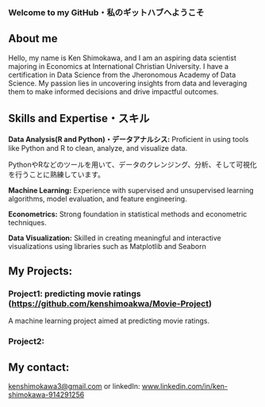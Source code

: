 ### Welcome to my GitHub・私のギットハブへようこそ

## About me
Hello, my name is Ken Shimokawa, and I am an aspiring data scientist majoring in Economics at International Christian University. I have a certification in Data Science from the Jheronomous Academy of Data Science. My passion lies in uncovering insights from data and leveraging them to make informed decisions and drive impactful outcomes.

## Skills and Expertise・スキル

**Data Analysis(R and Python)・データアナルシス:** Proficient in using tools like Python and R to clean, analyze, and visualize data. 

PythonやRなどのツールを用いて、データのクレンジング、分析、そして可視化を行うことに熟練しています。

**Machine Learning:** Experience with supervised and unsupervised learning algorithms, model evaluation, and feature engineering.

**Econometrics:** Strong foundation in statistical methods and econometric techniques.

**Data Visualization:** Skilled in creating meaningful and interactive visualizations using libraries such as Matplotlib and Seaborn

## My Projects:

### Project1: predicting movie ratings (https://github.com/kenshimoakwa/Movie-Project)
A machine learning project aimed at predicting movie ratings.

### Project2: 


## My contact:
kenshimokawa3@gmail.com or linkedIn: www.linkedin.com/in/ken-shimokawa-914291256
<!--
**kenshimoakwa/kenshimoakwa** is a ✨ _special_ ✨ repository because its `README.md` (this file) appears on your GitHub profile.

Here are some ideas to get you started:

- 🔭 I’m currently working on ...
- 🌱 I’m currently learning ...
- 👯 I’m looking to collaborate on ...
- 🤔 I’m looking for help with ...
- 💬 Ask me about ...
- 📫 How to reach me: ...
- 😄 Pronouns: ...
- ⚡ Fun fact: ...
-->
